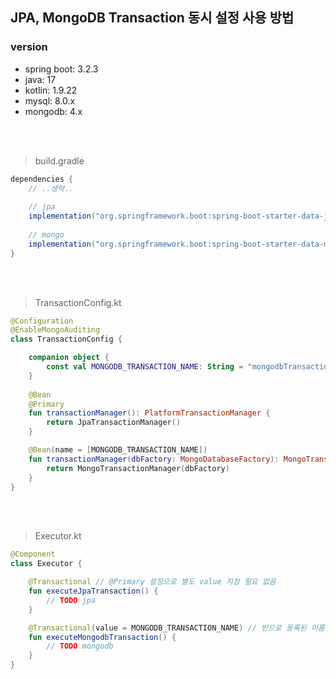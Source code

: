 ## JPA, MongoDB Transaction 동시 설정 사용 방법

### version
- spring boot: 3.2.3
- java: 17
- kotlin: 1.9.22
- mysql: 8.0.x
- mongodb: 4.x

<br><br>

> build.gradle

~~~gradle
dependencies {
    // ..생략..
    
    // jpa
    implementation("org.springframework.boot:spring-boot-starter-data-jpa")
    
    // mongo
    implementation("org.springframework.boot:spring-boot-starter-data-mongodb")
}
~~~

<br><br>

> TransactionConfig.kt

~~~kt
@Configuration
@EnableMongoAuditing
class TransactionConfig {

    companion object {
        const val MONGODB_TRANSACTION_NAME: String = "mongodbTransactionManager"
    }
    
    @Bean
    @Primary
    fun transactionManager(): PlatformTransactionManager {
        return JpaTransactionManager()
    }

    @Bean(name = [MONGODB_TRANSACTION_NAME])
    fun transactionManager(dbFactory: MongoDatabaseFactory): MongoTransactionManager {
        return MongoTransactionManager(dbFactory)
    }
}
~~~

<br><br>

> Executor.kt

~~~kt
@Component
class Executor {

    @Transactional // @Primary 설정으로 별도 value 지정 필요 없음
    fun executeJpaTransaction() {
        // TODO jpa
    }

    @Transactional(value = MONGODB_TRANSACTION_NAME) // 빈으로 등록된 이름 설정
    fun executeMongodbTransaction() {
        // TODO mongodb
    }
}
~~~